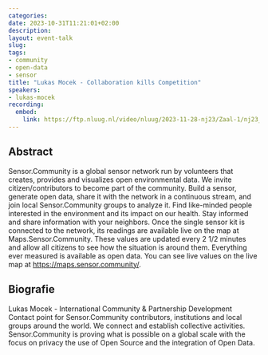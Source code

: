 ```yaml
---
categories:
date: 2023-10-31T11:21:01+02:00
description:
layout: event-talk
slug:
tags:
- community
- open-data
- sensor
title: "Lukas Mocek - Collaboration kills Competition"
speakers:
- lukas-mocek
recording:
  embed:
    link: https://ftp.nluug.nl/video/nluug/2023-11-28-nj23/Zaal-1/nj23_zaal-1_06_Collaboration_kills_Competition_-_Lukas_Mocek.webm
---
```


## Abstract

Sensor.Community is a global sensor network run by volunteers that creates, provides and visualizes open environmental data. We invite citizen/contributors to become part of the community. Build a sensor, generate open data, share it with the network in a continuous stream, and join local Sensor.Community groups to analyze it. Find like-minded people interested in the environment and its impact on our health. Stay informed and share information with your neighbors. Once the single sensor kit is connected to the network, its readings are available live on the map at Maps.Sensor.Community. These values are updated every 2 1/2 minutes and allow all citizens to see how the situation is around them. Everything ever measured is available as open data. You can see live values on the live map at https://maps.sensor.community/.

## Biografie

Lukas Mocek - International Community & Partnership Development Contact point for Sensor.Community contributors, institutions and local groups around the world.
We connect and establish collective activities. Sensor.Community is proving what is possible on a global scale with the focus on privacy the use of Open Source and the integration of Open Data.
